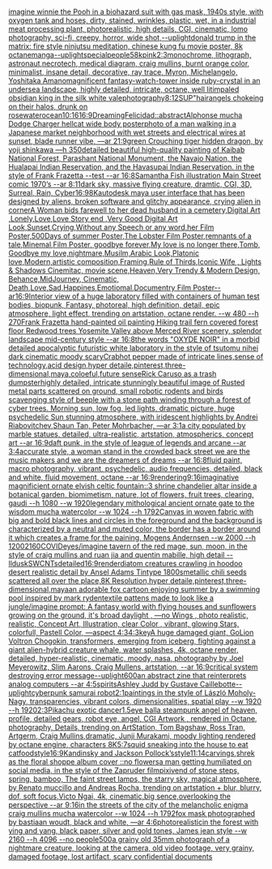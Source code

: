 [imagine winnie the Pooh in a biohazard suit with gas mask, 1940s style, with oxygen tank and hoses, dirty, stained, wrinkles, plastic, wet, in a industrial meat processing plant, photorealistic, high details, CGI, cinematic, lomo photography, sci-fi, creepy, horror, wide shot,](https://www.ebank.nz/aiartgenerator?category=imagine%2520winnie%2520the%2520Pooh%2520in%2520a%2520biohazard%2520suit%2520with%2520gas%2520mask%2C%25201940s%2520style%2C%2520with%2520oxygen%2520tank%2520and%2520hoses%2C%2520dirty%2C%2520stained%2C%2520wrinkles%2C%2520plastic%2C%2520wet%2C%2520in%2520a%2520industrial%2520meat%2520processing%2520plant%2C%2520photorealistic%2C%2520high%2520details%2C%2520CGI%2C%2520cinematic%2C%2520lomo%2520photography%2C%2520sci-fi%2C%2520creepy%2C%2520horror%2C%2520wide%2520shot%2C)[--uplight](https://www.ebank.nz/aiartgenerator?category=--uplight)[donald trump in the matrix: fire style ninjutsu meditation, chinese kung fu movie poster, 8k octane](https://www.ebank.nz/aiartgenerator?category=donald%2520trump%2520in%2520the%2520matrix%3A%2520fire%2520style%2520ninjutsu%2520meditation%2C%2520chinese%2520kung%2520fu%2520movie%2520poster%2C%25208k%2520octane)[manga](https://www.ebank.nz/aiartgenerator?category=manga)[--uplight](https://www.ebank.nz/aiartgenerator?category=--uplight)[special](https://www.ebank.nz/aiartgenerator?category=special)[people](https://www.ebank.nz/aiartgenerator?category=people)[5](https://www.ebank.nz/aiartgenerator?category=5)[8k](https://www.ebank.nz/aiartgenerator?category=8k)[pink](https://www.ebank.nz/aiartgenerator?category=pink)[2:3](https://www.ebank.nz/aiartgenerator?category=2%3A3)[monochrome, lithograph, astronaut,necrotech, medical diagram, craig mullins, burnt orange color, minimalist, insane detail, decorative, ray trace, Myron, Michelangelo, Yoshitaka Amano](https://www.ebank.nz/aiartgenerator?category=monochrome%2C%2520lithograph%2C%2520astronaut%2Cnecrotech%2C%2520medical%2520diagram%2C%2520craig%2520mullins%2C%2520burnt%2520orange%2520color%2C%2520minimalist%2C%2520insane%2520detail%2C%2520decorative%2C%2520ray%2520trace%2C%2520Myron%2C%2520Michelangelo%2C%2520Yoshitaka%2520Amano)[magnificent fantasy-watch-tower inside ruby-crystal in an undersea landscape, highly detailed, intricate, octane, well lit](https://www.ebank.nz/aiartgenerator?category=magnificent%2520fantasy-watch-tower%2520inside%2520ruby-crystal%2520in%2520an%2520undersea%2520landscape%2C%2520highly%2520detailed%2C%2520intricate%2C%2520octane%2C%2520well%2520lit)[impaled obsidian king in the silk white vale](https://www.ebank.nz/aiartgenerator?category=impaled%2520obsidian%2520king%2520in%2520the%2520silk%2520white%2520vale)[photography](https://www.ebank.nz/aiartgenerator?category=photography)[8:12](https://www.ebank.nz/aiartgenerator?category=8%3A12)[SUP"](https://www.ebank.nz/aiartgenerator?category=SUP%22)[hair](https://www.ebank.nz/aiartgenerator?category=hair)[angels chokeing on their halos, drunk on rosewater](https://www.ebank.nz/aiartgenerator?category=angels%2520chokeing%2520on%2520their%2520halos%2C%2520drunk%2520on%2520rosewater)[ocean](https://www.ebank.nz/aiartgenerator?category=ocean)[10:16](https://www.ebank.nz/aiartgenerator?category=10%3A16)[16:9](https://www.ebank.nz/aiartgenerator?category=16%3A9)[Dreaming](https://www.ebank.nz/aiartgenerator?category=Dreaming)[Felicidad::abstract](https://www.ebank.nz/aiartgenerator?category=Felicidad%3A%3Aabstract)[Alphonse mucha Dodge Charger hellcat wide body poster](https://www.ebank.nz/aiartgenerator?category=Alphonse%2520mucha%2520Dodge%2520Charger%2520hellcat%2520wide%2520body%2520poster)[photo of a man walking in a Japanese market neighborhood with wet streets and electrical wires at sunset, blade runner vibe, —ar 21:9](https://www.ebank.nz/aiartgenerator?category=photo%2520of%2520a%2520man%2520walking%2520in%2520a%2520Japanese%2520market%2520neighborhood%2520with%2520wet%2520streets%2520and%2520electrical%2520wires%2520at%2520sunset%2C%2520blade%2520runner%2520vibe%2C%2520%E2%80%94ar%252021%3A9)[green Crouching tiger hidden dragon, by yoji shinkawa —h 350](https://www.ebank.nz/aiartgenerator?category=green%2520Crouching%2520tiger%2520hidden%2520dragon%2C%2520by%2520yoji%2520shinkawa%2520%E2%80%94h%2520350)[detailed beautiful high-quality painting of Kaibab National Forest, Parashant National Monument, the Navajo Nation, the Hualapai Indian Reservation, and the Havasupai Indian Reservation. in the style of Frank Frazetta --test --ar 16:8](https://www.ebank.nz/aiartgenerator?category=detailed%2520beautiful%2520high-quality%2520painting%2520of%2520Kaibab%2520National%2520Forest%2C%2520Parashant%2520National%2520Monument%2C%2520the%2520Navajo%2520Nation%2C%2520the%2520Hualapai%2520Indian%2520Reservation%2C%2520and%2520the%2520Havasupai%2520Indian%2520Reservation.%2520in%2520the%2520style%2520of%2520Frank%2520Frazetta%2520--test%2520--ar%252016%3A8)[Samantha Fish illustration Main Street comic 1970’s --ar 8:11](https://www.ebank.nz/aiartgenerator?category=Samantha%2520Fish%2520illustration%2520Main%2520Street%2520comic%25201970%E2%80%99s%2520--ar%25208%3A11)[dark sky, massive flying creature, dramtic, CGI, 3D, Surreal, Rain, Cyber](https://www.ebank.nz/aiartgenerator?category=dark%2520sky%2C%2520massive%2520flying%2520creature%2C%2520dramtic%2C%2520CGI%2C%25203D%2C%2520Surreal%2C%2520Rain%2C%2520Cyber)[16:9](https://www.ebank.nz/aiartgenerator?category=16%3A9)[8K](https://www.ebank.nz/aiartgenerator?category=8K)[autodesk maya user interface that has been designed by aliens, broken software and glitchy appearance, crying alien in corner](https://www.ebank.nz/aiartgenerator?category=autodesk%2520maya%2520user%2520interface%2520that%2520has%2520been%2520designed%2520by%2520aliens%2C%2520broken%2520software%2520and%2520glitchy%2520appearance%2C%2520crying%2520alien%2520in%2520corner)[A  Woman bids farewell to her dead husband in a cemetery,Digital Art ,Lonely,Love,Love Story end ,Very Good Digital Art Look,Sunset,Crying,Without any Speech or any word,her Film Poster,500Days of summer Poster,The Lobster Film Poster,remnants of a tale,Minemal,Film Poster, goodbye forever,My love is no longer there,Tomb, Goodbye my love,nightmare,Musilm,Arabic Look,Platonic love,Modern,artistic composition,Framing,Rule of Thirds,Iconic Wife , Lights & Shadows Cinemitac, movie scene,Heaven,Very Trendy & Modern Design, Behance,MidJourney, Cinematic, Death,Love,Sad,Happines,Emotiomal,Documentry Film Poster--ar16:9](https://www.ebank.nz/aiartgenerator?category=A%2520%2520Woman%2520bids%2520farewell%2520to%2520her%2520dead%2520husband%2520in%2520a%2520cemetery%2CDigital%2520Art%2520%2CLonely%2CLove%2CLove%2520Story%2520end%2520%2CVery%2520Good%2520Digital%2520Art%2520Look%2CSunset%2CCrying%2CWithout%2520any%2520Speech%2520or%2520any%2520word%2Cher%2520Film%2520Poster%2C500Days%2520of%2520summer%2520Poster%2CThe%2520Lobster%2520Film%2520Poster%2Cremnants%2520of%2520a%2520tale%2CMinemal%2CFilm%2520Poster%2C%2520goodbye%2520forever%2CMy%2520love%2520is%2520no%2520longer%2520there%2CTomb%2C%2520Goodbye%2520my%2520love%2Cnightmare%2CMusilm%2CArabic%2520Look%2CPlatonic%2520love%2CModern%2Cartistic%2520composition%2CFraming%2CRule%2520of%2520Thirds%2CIconic%2520Wife%2520%2C%2520Lights%2520%26%2520Shadows%2520Cinemitac%2C%2520movie%2520scene%2CHeaven%2CVery%2520Trendy%2520%26%2520Modern%2520Design%2C%2520Behance%2CMidJourney%2C%2520Cinematic%2C%2520Death%2CLove%2CSad%2CHappines%2CEmotiomal%2CDocumentry%2520Film%2520Poster--ar16%3A9)[Interior view of a huge laboratory filled with containers of human test bodies, biopunk, Fantasy,  photoreal,  high definition, detail, epic atmosphere, light effect,  trending on artstation, octane render. --w 480 --h 270](https://www.ebank.nz/aiartgenerator?category=Interior%2520view%2520of%2520a%2520huge%2520laboratory%2520filled%2520with%2520containers%2520of%2520human%2520test%2520bodies%2C%2520biopunk%2C%2520Fantasy%2C%2520%2520photoreal%2C%2520%2520high%2520definition%2C%2520detail%2C%2520epic%2520atmosphere%2C%2520light%2520effect%2C%2520%2520trending%2520on%2520artstation%2C%2520octane%2520render.%2520--w%2520480%2520--h%2520270)[Frank Frazetta hand-painted oil painting Hiking trail fern covered forest floor Redwood trees Yosemite Valley above Merced River scenery, splendor landscape mid-century style --ar 16:8](https://www.ebank.nz/aiartgenerator?category=Frank%2520Frazetta%2520hand-painted%2520oil%2520painting%2520Hiking%2520trail%2520fern%2520covered%2520forest%2520floor%2520Redwood%2520trees%2520Yosemite%2520Valley%2520above%2520Merced%2520River%2520scenery%2C%2520splendor%2520landscape%2520mid-century%2520style%2520--ar%252016%3A8)[the words "OXYDE NOIR" in a morbid detailed apocalyptic futuristic white laboratory in the style of tsutomu nihei dark cinematic moody scary](https://www.ebank.nz/aiartgenerator?category=the%2520words%2520%22OXYDE%2520NOIR%22%2520in%2520a%2520morbid%2520detailed%2520apocalyptic%2520futuristic%2520white%2520laboratory%2520in%2520the%2520style%2520of%2520tsutomu%2520nihei%2520dark%2520cinematic%2520moody%2520scary)[Crab](https://www.ebank.nz/aiartgenerator?category=Crab)[hot pepper made of intricate lines,sense of technology,acid design,hyper detaile,pinterest,three-dimensional,maya,coloeful,future sense](https://www.ebank.nz/aiartgenerator?category=hot%2520pepper%2520made%2520of%2520intricate%2520lines%2Csense%2520of%2520technology%2Cacid%2520design%2Chyper%2520detaile%2Cpinterest%2Cthree-dimensional%2Cmaya%2Ccoloeful%2Cfuture%2520sense)[Rick Caruso as a trash dumpster](https://www.ebank.nz/aiartgenerator?category=Rick%2520Caruso%2520as%2520a%2520trash%2520dumpster)[highly detailed, intricate stunningly beautiful image of Rusted metal parts scattered on ground, small robotic rodents and birds scavenging style of beeple with a stone path winding through a forest of cyber trees. Morning sun, low fog, led lights, dramatic picture, huge psychedelic Sun stunning atmosphere, with iridescent highlights by Andrei Riabovitchev,Shaun Tan, Peter Mohrbacher, —ar 3:1](https://www.ebank.nz/aiartgenerator?category=highly%2520detailed%2C%2520intricate%2520stunningly%2520beautiful%2520image%2520of%2520Rusted%2520metal%2520parts%2520scattered%2520on%2520ground%2C%2520small%2520robotic%2520rodents%2520and%2520birds%2520scavenging%2520style%2520of%2520beeple%2520with%2520a%2520stone%2520path%2520winding%2520through%2520a%2520forest%2520of%2520cyber%2520trees.%2520Morning%2520sun%2C%2520low%2520fog%2C%2520led%2520lights%2C%2520dramatic%2520picture%2C%2520huge%2520psychedelic%2520Sun%2520stunning%2520atmosphere%2C%2520with%2520iridescent%2520highlights%2520by%2520Andrei%2520Riabovitchev%2CShaun%2520Tan%2C%2520Peter%2520Mohrbacher%2C%2520%E2%80%94ar%25203%3A1)[a city populated by marble statues, detailed, ultra-realistic, artstation, atmospherics, concept art --ar 16:9](https://www.ebank.nz/aiartgenerator?category=a%2520city%2520populated%2520by%2520marble%2520statues%2C%2520detailed%2C%2520ultra-realistic%2C%2520artstation%2C%2520atmospherics%2C%2520concept%2520art%2520--ar%252016%3A9)[daft punk, in the style of league of legends and arcane --ar 3:4](https://www.ebank.nz/aiartgenerator?category=daft%2520punk%2C%2520in%2520the%2520style%2520of%2520league%2520of%2520legends%2520and%2520arcane%2520--ar%25203%3A4)[accurate style, a woman stand in the crowded back street we are the music makers and we are the dreamers of dreams --ar 16:8](https://www.ebank.nz/aiartgenerator?category=accurate%2520style%2C%2520a%2520woman%2520stand%2520in%2520the%2520crowded%2520back%2520street%2520we%2520are%2520the%2520music%2520makers%2520and%2520we%2520are%2520the%2520dreamers%2520of%2520dreams%2520--ar%252016%3A8)[fluid paint, macro photography, vibrant, psychedelic, audio frequencies, detailed, black and white, fluid movement, octane --ar 16:9](https://www.ebank.nz/aiartgenerator?category=fluid%2520paint%2C%2520macro%2520photography%2C%2520vibrant%2C%2520psychedelic%2C%2520audio%2520frequencies%2C%2520detailed%2C%2520black%2520and%2520white%2C%2520fluid%2520movement%2C%2520octane%2520--ar%252016%3A9)[rendering](https://www.ebank.nz/aiartgenerator?category=rendering)[9:16](https://www.ebank.nz/aiartgenerator?category=9%3A16)[imaginative magnificient ornate elvish celtic fountain::3 shrine chandelier altar inside a botanical garden, biomimetism, nature, lot of flowers, fruit trees, clearing, gaudi --h 1080 --w 1920](https://www.ebank.nz/aiartgenerator?category=imaginative%2520magnificient%2520ornate%2520elvish%2520celtic%2520fountain%3A%3A3%2520shrine%2520chandelier%2520altar%2520inside%2520a%2520botanical%2520garden%2C%2520biomimetism%2C%2520nature%2C%2520lot%2520of%2520flowers%2C%2520fruit%2520trees%2C%2520clearing%2C%2520gaudi%2520--h%25201080%2520--w%25201920)[legendary mithological ancient ornate gate to the wisdom mucha watercolor --w 1024 --h 1792](https://www.ebank.nz/aiartgenerator?category=legendary%2520mithological%2520ancient%2520ornate%2520gate%2520to%2520the%2520wisdom%2520mucha%2520watercolor%2520--w%25201024%2520--h%25201792)[Canvas in woven fabric with big and bold black lines and circles in the foreground and the background is characterized by a neutral and muted color, the border has a border around it which creates a frame for the paining, Mogens Andernsen --w 2000 --h 1200](https://www.ebank.nz/aiartgenerator?category=Canvas%2520in%2520woven%2520fabric%2520with%2520big%2520and%2520bold%2520black%2520lines%2520and%2520circles%2520in%2520the%2520foreground%2520and%2520the%2520background%2520is%2520characterized%2520by%2520a%2520neutral%2520and%2520muted%2520color%2C%2520the%2520border%2520has%2520a%2520border%2520around%2520it%2520which%2520creates%2520a%2520frame%2520for%2520the%2520paining%2C%2520Mogens%2520Andernsen%2520--w%25202000%2520--h%25201200)[2160](https://www.ebank.nz/aiartgenerator?category=2160)[COVID](https://www.ebank.nz/aiartgenerator?category=COVID)[eyes](https://www.ebank.nz/aiartgenerator?category=eyes)[/imagine tavern of the red mage, sun, moon, in the style of craig mullins and ruan jia and quentin mabille, high detail --ll](https://www.ebank.nz/aiartgenerator?category=/imagine%2520tavern%2520of%2520the%2520red%2520mage%2C%2520sun%2C%2520moon%2C%2520in%2520the%2520style%2520of%2520craig%2520mullins%2520and%2520ruan%2520jia%2520and%2520quentin%2520mabille%2C%2520high%2520detail%2520--ll)[dusk](https://www.ebank.nz/aiartgenerator?category=dusk)[SWCNTs](https://www.ebank.nz/aiartgenerator?category=SWCNTs)[detailed](https://www.ebank.nz/aiartgenerator?category=detailed)[16:9](https://www.ebank.nz/aiartgenerator?category=16%3A9)[render](https://www.ebank.nz/aiartgenerator?category=render)[diatom creatures crawling in hoodoo desert realistic detail by Ansel Adams Tintype 1800s](https://www.ebank.nz/aiartgenerator?category=diatom%2520creatures%2520crawling%2520in%2520hoodoo%2520desert%2520realistic%2520detail%2520by%2520Ansel%2520Adams%2520Tintype%25201800s)[metallic  chili seeds scattered all over the place,8K Resolution,hyper detaile,pinterest,three-dimensional,maya](https://www.ebank.nz/aiartgenerator?category=metallic%2520%2520chili%2520seeds%2520scattered%2520all%2520over%2520the%2520place%2C8K%2520Resolution%2Chyper%2520detaile%2Cpinterest%2Cthree-dimensional%2Cmaya)[an adorable fox cartoon enjoying summer by a swimming pool inspired by mark ryden](https://www.ebank.nz/aiartgenerator?category=an%2520adorable%2520fox%2520cartoon%2520enjoying%2520summer%2520by%2520a%2520swimming%2520pool%2520inspired%2520by%2520mark%2520ryden)[textile pattens made to look like a jungle](https://www.ebank.nz/aiartgenerator?category=textile%2520pattens%2520made%2520to%2520look%2520like%2520a%2520jungle)[/imagine prompt:  A fantasy world with flying houses and sunflowers growing on the ground, it's broad daylight , —no Wings , photo realistic, realistic, Concept Art, Illustration, clear Color , vibrant, glowing Stars, colorfull, Pastell Color, —aspect 4:3](https://www.ebank.nz/aiartgenerator?category=/imagine%2520prompt%3A%2520%2520A%2520fantasy%2520world%2520with%2520flying%2520houses%2520and%2520sunflowers%2520growing%2520on%2520the%2520ground%2C%2520it%27s%2520broad%2520daylight%2520%2C%2520%E2%80%94no%2520Wings%2520%2C%2520photo%2520realistic%2C%2520realistic%2C%2520Concept%2520Art%2C%2520Illustration%2C%2520clear%2520Color%2520%2C%2520vibrant%2C%2520glowing%2520Stars%2C%2520colorfull%2C%2520Pastell%2520Color%2C%2520%E2%80%94aspect%25204%3A3)[4:3](https://www.ebank.nz/aiartgenerator?category=4%3A3)[key](https://www.ebank.nz/aiartgenerator?category=key)[A huge damaged giant, GoLion Voltron Chogokin, transformers, emerging from iceberg, fighting against a giant alien-hybrid creature whale, water splashes, 4k, octane render, detailed, hyper-realistic, cinematic, moody, nasa, photography by Joel Meyerowitz, Slim Aarons, Craig Mullens, artstation, --ar 16:9](https://www.ebank.nz/aiartgenerator?category=A%2520huge%2520damaged%2520giant%2C%2520GoLion%2520Voltron%2520Chogokin%2C%2520transformers%2C%2520emerging%2520from%2520iceberg%2C%2520fighting%2520against%2520a%2520giant%2520alien-hybrid%2520creature%2520whale%2C%2520water%2520splashes%2C%25204k%2C%2520octane%2520render%2C%2520detailed%2C%2520hyper-realistic%2C%2520cinematic%2C%2520moody%2C%2520nasa%2C%2520photography%2520by%2520Joel%2520Meyerowitz%2C%2520Slim%2520Aarons%2C%2520Craig%2520Mullens%2C%2520artstation%2C%2520--ar%252016%3A9)[critical system destroying error message](https://www.ebank.nz/aiartgenerator?category=critical%2520system%2520destroying%2520error%2520message)[--uplight](https://www.ebank.nz/aiartgenerator?category=--uplight)[600](https://www.ebank.nz/aiartgenerator?category=600)[an abstract zine that reinterprets analog computers --ar 4:5](https://www.ebank.nz/aiartgenerator?category=an%2520abstract%2520zine%2520that%2520reinterprets%2520analog%2520computers%2520--ar%25204%3A5)[spirits](https://www.ebank.nz/aiartgenerator?category=spirits)[Ashley Judd by Gustave Caillebotte](https://www.ebank.nz/aiartgenerator?category=Ashley%2520Judd%2520by%2520Gustave%2520Caillebotte)[--uplight](https://www.ebank.nz/aiartgenerator?category=--uplight)[cyberpunk samurai robot](https://www.ebank.nz/aiartgenerator?category=cyberpunk%2520samurai%2520robot)[2:1](https://www.ebank.nz/aiartgenerator?category=2%3A1)[paintings in the style of László Moholy-Nagy, transparencies, vibrant colors, dimensionalities, spatial play --w 1920 --h 1920](https://www.ebank.nz/aiartgenerator?category=paintings%2520in%2520the%2520style%2520of%2520L%C3%A1szl%C3%B3%2520Moholy-Nagy%2C%2520transparencies%2C%2520vibrant%2520colors%2C%2520dimensionalities%2C%2520spatial%2520play%2520--w%25201920%2520--h%25201920)[2:3](https://www.ebank.nz/aiartgenerator?category=2%3A3)[Pikachu exotic dancer](https://www.ebank.nz/aiartgenerator?category=Pikachu%2520exotic%2520dancer)[1.5](https://www.ebank.nz/aiartgenerator?category=1.5)[eye ball](https://www.ebank.nz/aiartgenerator?category=eye%2520ball)[a steampunk angel of heaven, profile, detailed gears, robot eye, angel, CGI Artwork , rendered in Octane, photography, Details, trending on ArtStation, Tom Bagshaw, Ross Tran, Artgerm, Craig Mullins,dramatic, Junji Murakami, moody lighting rendered by octane engine, characters 8K](https://www.ebank.nz/aiartgenerator?category=a%2520steampunk%2520angel%2520of%2520heaven%2C%2520profile%2C%2520detailed%2520gears%2C%2520robot%2520eye%2C%2520angel%2C%2520CGI%2520Artwork%2520%2C%2520rendered%2520in%2520Octane%2C%2520photography%2C%2520Details%2C%2520trending%2520on%2520ArtStation%2C%2520Tom%2520Bagshaw%2C%2520Ross%2520Tran%2C%2520Artgerm%2C%2520Craig%2520Mullins%2Cdramatic%2C%2520Junji%2520Murakami%2C%2520moody%2520lighting%2520rendered%2520by%2520octane%2520engine%2C%2520characters%25208K)[5:7](https://www.ebank.nz/aiartgenerator?category=5%3A7)[squid sneaking into the house to eat catfood](https://www.ebank.nz/aiartgenerator?category=squid%2520sneaking%2520into%2520the%2520house%2520to%2520eat%2520catfood)[style](https://www.ebank.nz/aiartgenerator?category=style)[16:9](https://www.ebank.nz/aiartgenerator?category=16%3A9)[Kandinsky and Jackson Pollock’s](https://www.ebank.nz/aiartgenerator?category=Kandinsky%2520and%2520Jackson%2520Pollock%E2%80%99s)[style](https://www.ebank.nz/aiartgenerator?category=style)[11:14](https://www.ebank.nz/aiartgenerator?category=11%3A14)[carvings,](https://www.ebank.nz/aiartgenerator?category=carvings%2C)[shrek as the floral shoppe album cover ::no flowers](https://www.ebank.nz/aiartgenerator?category=shrek%2520as%2520the%2520floral%2520shoppe%2520album%2520cover%2520%3A%3Ano%2520flowers)[a man getting humiliated on social media, in the style of the Zapruder film](https://www.ebank.nz/aiartgenerator?category=a%2520man%2520getting%2520humiliated%2520on%2520social%2520media%2C%2520in%2520the%2520style%2520of%2520the%2520Zapruder%2520film)[pixiv](https://www.ebank.nz/aiartgenerator?category=pixiv)[end of stone steps, spring, bamboo, The faint street lamps, the starry sky, magical atmosphere, by Renato muccillo and Andreas Rocha, trending on artstation + blur, blurry, dof, soft focus,Victo Ngai, 4k, cinematic,big sence,overlooking the perspective --ar 9:16](https://www.ebank.nz/aiartgenerator?category=end%2520of%2520stone%2520steps%2C%2520spring%2C%2520bamboo%2C%2520The%2520faint%2520street%2520lamps%2C%2520the%2520starry%2520sky%2C%2520magical%2520atmosphere%2C%2520by%2520Renato%2520muccillo%2520and%2520Andreas%2520Rocha%2C%2520trending%2520on%2520artstation%2520%2B%2520blur%2C%2520blurry%2C%2520dof%2C%2520soft%2520focus%2CVicto%2520Ngai%2C%25204k%2C%2520cinematic%2Cbig%2520sence%2Coverlooking%2520the%2520perspective%2520--ar%25209%3A16)[in the streets of the city of the melancholic enigma craig mullins mucha watercolor --w 1024 --h 1792](https://www.ebank.nz/aiartgenerator?category=in%2520the%2520streets%2520of%2520the%2520city%2520of%2520the%2520melancholic%2520enigma%2520craig%2520mullins%2520mucha%2520watercolor%2520--w%25201024%2520--h%25201792)[fox mask photographed by bastiaan woudt, black and white, —ar 4:6](https://www.ebank.nz/aiartgenerator?category=fox%2520mask%2520photographed%2520by%2520bastiaan%2520woudt%2C%2520black%2520and%2520white%2C%2520%E2%80%94ar%25204%3A6)[photorealistic](https://www.ebank.nz/aiartgenerator?category=photorealistic)[in the forest with ying and yang, black paper, silver and gold tones, James jean style --w 2160  --h 4096 --no people](https://www.ebank.nz/aiartgenerator?category=in%2520the%2520forest%2520with%2520ying%2520and%2520yang%2C%2520black%2520paper%2C%2520silver%2520and%2520gold%2520tones%2C%2520James%2520jean%2520style%2520--w%25202160%2520%2520--h%25204096%2520--no%2520people)[500](https://www.ebank.nz/aiartgenerator?category=500)[a grainy old 35mm photograph of a nightmare creature, looking at the camera, old video footage, very grainy, damaged footage, lost artifact, scary confidential documents](https://www.ebank.nz/aiartgenerator?category=a%2520grainy%2520old%252035mm%2520photograph%2520of%2520a%2520nightmare%2520creature%2C%2520looking%2520at%2520the%2520camera%2C%2520old%2520video%2520footage%2C%2520very%2520grainy%2C%2520damaged%2520footage%2C%2520lost%2520artifact%2C%2520scary%2520confidential%2520documents)